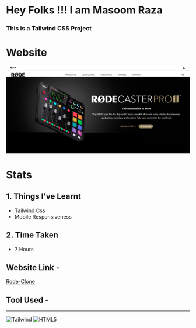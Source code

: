 # Hey Folks !!! I am Masoom Raza    
### This is a Tailwind CSS Project
# Website
![Designer-Web-Page](./final.png)
# Stats 
## 1. Things I've Learnt 
  - Tailwind Css
  - Mobile Responsiveness
 
## 2. Time Taken
- 7 Hours 
## Website Link -
[Rode-Clone](https://razamasoom-rode-clone.netlify.app/)
## Tool Used - 
---
![Tailwind](https://img.shields.io/badge/Tailwind_CSS-38B2AC?style=for-the-badge&logo=tailwind-css&logoColor=white)
![HTML5](https://img.shields.io/badge/html5-%23E34F26.svg?style=for-the-badge&logo=html5&logoColor=white)